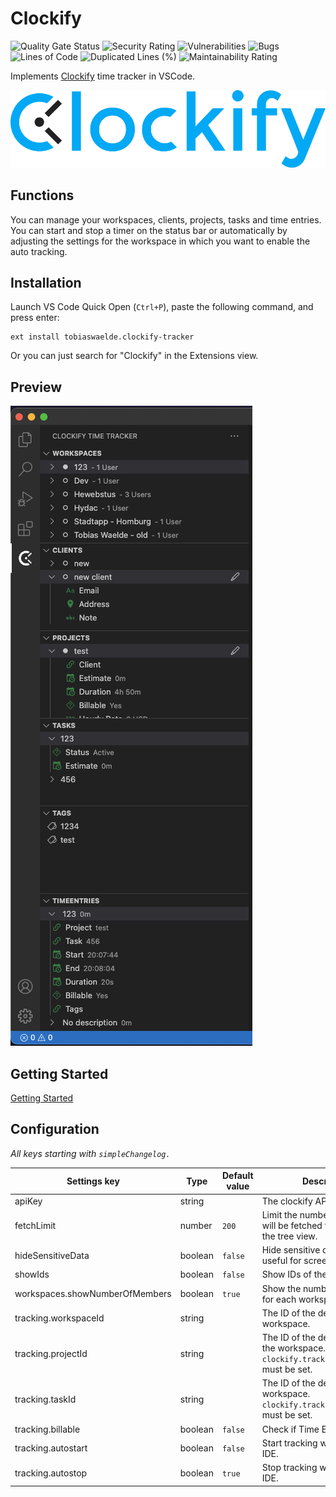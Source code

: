 # Clockify

<!-- project badges -->
![Quality Gate Status](https://sq.srv.tobiaswaelde.com/api/project_badges/measure?project=tobiaswaelde_vscode-clockify_AYYUyOSklG8PXLMOvYBO&metric=alert_status&token=2782c63bf056da51a6fff7d15b0099af41483112)
![Security Rating](https://sq.srv.tobiaswaelde.com/api/project_badges/measure?project=tobiaswaelde_vscode-clockify_AYYUyOSklG8PXLMOvYBO&metric=security_rating&token=2782c63bf056da51a6fff7d15b0099af41483112)
![Vulnerabilities](https://sq.srv.tobiaswaelde.com/api/project_badges/measure?project=tobiaswaelde_vscode-clockify_AYYUyOSklG8PXLMOvYBO&metric=vulnerabilities&token=2782c63bf056da51a6fff7d15b0099af41483112)
![Bugs](https://sq.srv.tobiaswaelde.com/api/project_badges/measure?project=tobiaswaelde_vscode-clockify_AYYUyOSklG8PXLMOvYBO&metric=bugs&token=2782c63bf056da51a6fff7d15b0099af41483112)
![Lines of Code](https://sq.srv.tobiaswaelde.com/api/project_badges/measure?project=tobiaswaelde_vscode-clockify_AYYUyOSklG8PXLMOvYBO&metric=ncloc&token=2782c63bf056da51a6fff7d15b0099af41483112)
![Duplicated Lines (%)](https://sq.srv.tobiaswaelde.com/api/project_badges/measure?project=tobiaswaelde_vscode-clockify_AYYUyOSklG8PXLMOvYBO&metric=duplicated_lines_density&token=2782c63bf056da51a6fff7d15b0099af41483112)
![Maintainability Rating](https://sq.srv.tobiaswaelde.com/api/project_badges/measure?project=tobiaswaelde_vscode-clockify_AYYUyOSklG8PXLMOvYBO&metric=sqale_rating&token=2782c63bf056da51a6fff7d15b0099af41483112)

Implements [Clockify](https://clockify.me/) time tracker in VSCode.

![Clockify logo](assets/logo/logo-full.png)

## Functions
You can manage your workspaces, clients, projects, tasks and time entries. You can start and stop a timer on the status bar or automatically by adjusting the settings for the workspace in which you want to enable the auto tracking.

## Installation
Launch VS Code Quick Open (`Ctrl+P`), paste the following command, and press enter:
```
ext install tobiaswaelde.clockify-tracker
```

Or you can just search for "Clockify" in the Extensions view.

## Preview
![Clockify TreeView screenshot](docs/images/treeview-preview.png)

## Getting Started
[Getting Started](https://github.com/tobiaswaelde/vscode-clockify/wiki/Home)


## Configuration

*All keys starting with `simpleChangelog.`*

| Settings key                   | Type    | Default value | Description                                                                                  |
| ------------------------------ | ------- | ------------- | -------------------------------------------------------------------------------------------- |
| apiKey                         | string  | ` `           | The clockify API key.                                                                        |
| fetchLimit                     | number  | `200`         | Limit the number of items that will be fetched for displaying in the tree view.              |
| hideSensitiveData              | boolean | `false`       | Hide sensitive data. Can be useful for screenshots.                                          |
| showIds                        | boolean | `false`       | Show IDs of the data.                                                                        |
| workspaces.showNumberOfMembers | boolean | `true`        | Show the number of members for each workspace.                                               |
| tracking.workspaceId           | string  | ` `           | The ID of the default workspace.                                                             |
| tracking.projectId             | string  | ` `           | The ID of the default project in the workspace. `clockify.tracking.workspaceId` must be set. |
| tracking.taskId                | string  | ` `           | The ID of the default task in the workspace. `clockify.tracking.workspaceId` must be set.    |
| tracking.billable              | boolean | `false`       | Check if Time Entry is billable.                                                             |
| tracking.autostart             | boolean | `false`       | Start tracking with opening the IDE.                                                         |
| tracking.autostop              | boolean | `true`        | Stop tracking with closing the IDE.                                                          |